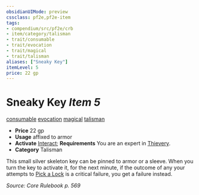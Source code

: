 ```yaml
---
obsidianUIMode: preview
cssclass: pf2e,pf2e-item
tags:
- compendium/src/pf2e/crb
- item/category/talisman
- trait/consumable
- trait/evocation
- trait/magical
- trait/talisman
aliases: ["Sneaky Key"]
itemLevel: 5
price: 22 gp
---
```

# Sneaky Key *Item 5*  
[consumable](../../../rules/traits/consumable.md)  [evocation](../../../rules/traits/evocation.md)  [magical](../../../rules/traits/magical.md)  [talisman](../../../rules/traits/talisman.md)  

- **Price** 22 gp
- **Usage** affixed to armor
- **Activate** [Interact](../../../rules/actions/interact.md); **Requirements** You are an expert in [Thievery](../../skills.md#Thievery).
- **Category** Talisman

This small silver skeleton key can be pinned to armor or a sleeve. When you turn the key to activate it, for the next minute, if the outcome of any your attempts to [Pick a Lock](../../../rules/actions/pick-a-lock.md) is a critical failure, you get a failure instead.

*Source: Core Rulebook p. 569*